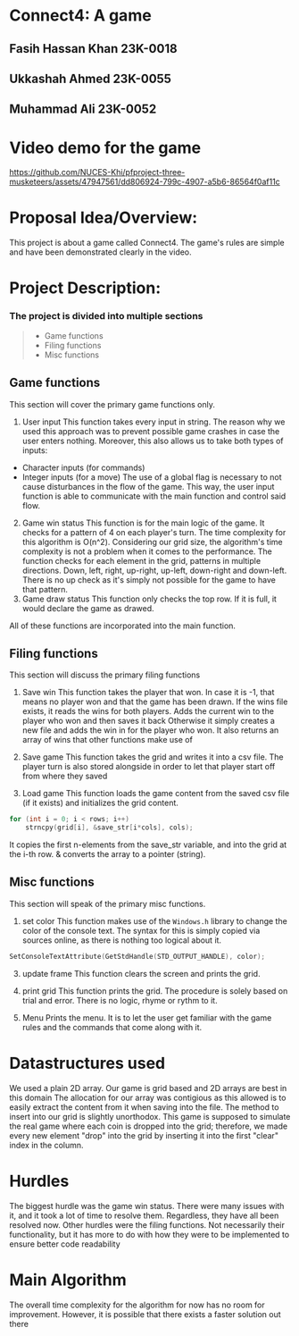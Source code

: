 # Connect4: A game
## Fasih Hassan Khan 23K-0018
## Ukkashah Ahmed 23K-0055
## Muhammad Ali 23K-0052

# Video demo for the game
https://github.com/NUCES-Khi/pfproject-three-musketeers/assets/47947561/dd806924-799c-4907-a5b6-86564f0af11c

# Proposal Idea/Overview:
This project is about a game called Connect4. The game's rules are simple and have been demonstrated clearly in the video.

# Project Description:
### The project is divided into multiple sections
> - Game functions
> - Filing functions
> - Misc functions

## Game functions
This section will cover the primary game functions only.

1. User input
This function takes every input in string. The reason why we used this approach was to prevent possible game crashes in case the user enters nothing.
Moreover, this also allows us to take both types of inputs:
- Character inputs (for commands)
- Integer inputs (for a move)
The use of a global flag is necessary to not cause disturbances in the flow of the game. This way, the user input function is able to communicate with the main
function and control said flow.
2. Game win status
This function is for the main logic of the game. It checks for a pattern of 4 on each player's turn. The time complexity for this algorithm is O(n^2). Considering
our grid size, the algorithm's time complexity is not a problem when it comes to the performance.
The function checks for each element in the grid, patterns in multiple directions. Down, left, right, up-right, up-left, down-right and down-left. There is no up check
as it's simply not possible for the game to have that pattern.
3. Game draw status
This function only checks the top row. If it is full, it would declare the game as drawed.

All of these functions are incorporated into the main function.

## Filing functions
This section will discuss the primary filing functions

1. Save win
This function takes the player that won. In case it is -1, that means no player won and that the game has been drawn.
If the wins file exists, it reads the wins for both players. Adds the current win to the player who won and then saves it back
Otherwise it simply creates a new file and adds the win in for the player who won.
It also returns an array of wins that other functions make use of

2. Save game
This function takes the grid and writes it into a csv file. The player turn is also stored alongside in order to let that player start off from where they saved

3. Load game
This function loads the game content from the saved csv file (if it exists) and initializes the grid content.
```c
for (int i = 0; i < rows; i++)
    strncpy(grid[i], &save_str[i*cols], cols);
```
It copies the first n-elements from the save_str variable, and into the grid at the i-th row. & converts the array to a pointer (string).

## Misc functions
This section will speak of the primary misc functions.

1. set color
This function makes use of the `Windows.h` library to change the color of the console text. The syntax for this is simply copied via sources online, as there
is nothing too logical about it.
```c
SetConsoleTextAttribute(GetStdHandle(STD_OUTPUT_HANDLE), color);
```

3. update frame
This function clears the screen and prints the grid.

4. print grid
This function prints the grid. The procedure is solely based on trial and error. There is no logic, rhyme or rythm to it.

5. Menu
Prints the menu. It is to let the user get familiar with the game rules and the commands that come along with it.

# Datastructures used
We used a plain 2D array. Our game is grid based and 2D arrays are best in this domain
The allocation for our array was contigious as this allowed is to easily extract the content from it when saving into the file.
The method to insert into our grid is slightly unorthodox. This game is supposed to simulate the real game where each coin is
dropped into the grid; therefore, we made every new element "drop" into the grid by inserting it into the first "clear" index in
the column.

# Hurdles
The biggest hurdle was the game win status.
There were many issues with it, and it took a lot of time to resolve them. Regardless, they have all been resolved now.
Other hurdles were the filing functions. Not necessarily their functionality, but it has more to do with how they
were to be implemented to ensure better code readability

# Main Algorithm
The overall time complexity for the algorithm for now has no room for improvement. However, it is possible that there exists a faster solution out there
